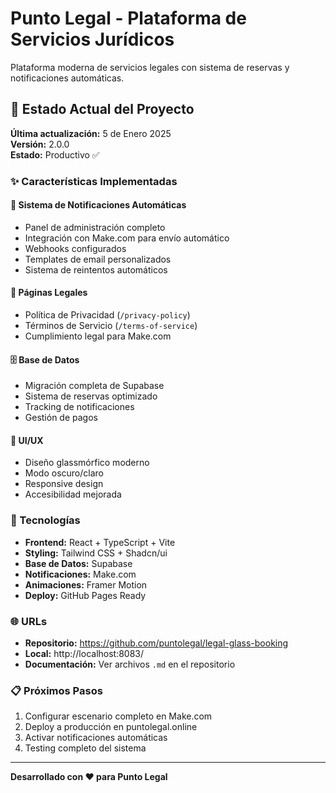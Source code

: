 # Punto Legal - Plataforma de Servicios Jurídicos

Plataforma moderna de servicios legales con sistema de reservas y notificaciones automáticas.

## 🚀 Estado Actual del Proyecto

**Última actualización:** 5 de Enero 2025  
**Versión:** 2.0.0  
**Estado:** Productivo ✅

### ✨ Características Implementadas

#### 🔔 Sistema de Notificaciones Automáticas
- Panel de administración completo
- Integración con Make.com para envío automático
- Webhooks configurados
- Templates de email personalizados
- Sistema de reintentos automáticos

#### 📄 Páginas Legales
- Política de Privacidad (`/privacy-policy`)
- Términos de Servicio (`/terms-of-service`)
- Cumplimiento legal para Make.com

#### 🗄️ Base de Datos
- Migración completa de Supabase
- Sistema de reservas optimizado
- Tracking de notificaciones
- Gestión de pagos

#### 🎨 UI/UX
- Diseño glassmórfico moderno
- Modo oscuro/claro
- Responsive design
- Accesibilidad mejorada

### 🔧 Tecnologías

- **Frontend:** React + TypeScript + Vite
- **Styling:** Tailwind CSS + Shadcn/ui
- **Base de Datos:** Supabase
- **Notificaciones:** Make.com
- **Animaciones:** Framer Motion
- **Deploy:** GitHub Pages Ready

### 🌐 URLs

- **Repositorio:** https://github.com/puntolegal/legal-glass-booking
- **Local:** http://localhost:8083/
- **Documentación:** Ver archivos `.md` en el repositorio

### 📋 Próximos Pasos

1. Configurar escenario completo en Make.com
2. Deploy a producción en puntolegal.online
3. Activar notificaciones automáticas
4. Testing completo del sistema

---

**Desarrollado con ❤️ para Punto Legal**
